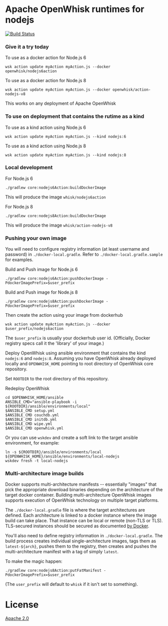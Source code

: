 # Apache OpenWhisk runtimes for nodejs
[![Build Status](https://travis-ci.org/apache/incubator-openwhisk-runtime-nodejs.svg?branch=master)](https://travis-ci.org/apache/incubator-openwhisk-runtime-nodejs)


### Give it a try today
To use as a docker action for Node.js 6
```
wsk action update myAction myAction.js --docker openwhisk/nodejs6action
```
To use as a docker action for Node.js 8
```
wsk action update myAction myAction.js --docker openwhisk/action-nodejs-v8
```
This works on any deployment of Apache OpenWhisk

### To use on deployment that contains the rutime as a kind
To use as a kind action using Node.js 6
```
wsk action update myAction myAction.js --kind nodejs:6
```
To use as a kind action using Node.js 8
```
wsk action update myAction myAction.js --kind nodejs:8
```

### Local development
For Node.js 6
```
./gradlew core:nodejs6Action:buildDockerImage
```
This will produce the image `whisk/nodejs6action`

For Node.js 8
```
./gradlew core:nodejs8Action:buildDockerImage
```
This will produce the image `whisk/action-nodejs-v8`

### Pushing your own image

You will need to configure registry information (at least username and password) in `./docker-local.gradle`.  Refer to `./docker-local.gradle.sample` for examples.

Build and Push image for Node.js 6
```
./gradlew core:nodejs6Action:pushDockerImage -PdockerImagePrefix=$user_prefix
```

Build and Push image for Node.js 8
```
./gradlew core:nodejs8Action:pushDockerImage -PdockerImagePrefix=$user_prefix
```
Then create the action using your image from dockerhub
```
wsk action update myAction myAction.js --docker $user_prefix/nodejs6action
```
The `$user_prefix` is usually your dockerhub user id.  (Officially, Docker
registry specs call it the 'library' of your image.)

Deploy OpenWhisk using ansible environment that contains the kind `nodejs:6`
and `nodejs:8`.
Assuming you have OpenWhisk already deployed locally and `OPENWHISK_HOME`
pointing to root directory of OpenWhisk core repository.

Set `ROOTDIR` to the root directory of this repository.

Redeploy OpenWhisk
```
cd $OPENWHISK_HOME/ansible
ANSIBLE_CMD="ansible-playbook -i ${ROOTDIR}/ansible/environments/local"
$ANSIBLE_CMD setup.yml
$ANSIBLE_CMD couchdb.yml
$ANSIBLE_CMD initdb.yml
$ANSIBLE_CMD wipe.yml
$ANSIBLE_CMD openwhisk.yml
```

Or you can use `wskdev` and create a soft link to the target ansible environment, for example:
```
ln -s ${ROOTDIR}/ansible/environments/local ${OPENWHISK_HOME}/ansible/environments/local-nodejs
wskdev fresh -t local-nodejs
```

### Multi-architecture image builds

Docker supports multi-architecture manifests -- essentially "images" that pick
the appropriate download binaries depending on the architecture of the target
docker container.  Building multi-architecture OpenWhisk images supports
execution of OpenWhisk technology on multiple target platforms.

The `./docker-local.gradle` file is where the target architectures are defined.
Each architecture is linked to a docker instance where the image build can take
place.  That instance can be local or remote (non-TLS or TLS).  TLS-secured
instances should be secured as documented
[by Docker](https://docs.docker.com/engine/security/https/).

You'll also need to define registry information in `./docker-local.gradle`.
The build process creates individual single-architecture images, tags them as
`latest-${arch}`, pushes them to the registry, then creates and pushes the
multi-architecture manifest with a tag of simply `latest`.

To make the magic happen:
```
./gradlew core:nodejs8Action:putFatManifest -PdockerImagePrefix=$user_prefix
```

(The `user_prefix` will default to `whisk` if it isn't set to something).

# License
[Apache 2.0](LICENSE.txt)
